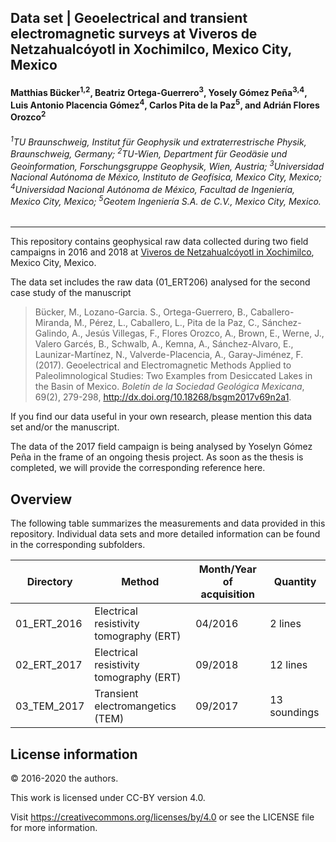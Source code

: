 ## Data set | Geoelectrical and transient electromagnetic surveys at Viveros de Netzahualcóyotl in Xochimilco, Mexico City, Mexico

#### Matthias Bücker<sup>1,2</sup>, Beatriz Ortega-Guerrero<sup>3</sup>, Yosely Gómez Peña<sup>3,4</sup>, Luis Antonio Placencia Gómez<sup>4</sup>, Carlos Pita de la Paz<sup>5</sup>, and Adrián Flores Orozco<sup>2</sup>

###### <sup>1</sup>TU Braunschweig, Institut für Geophysik und extraterrestrische Physik, Braunschweig, Germany; <sup>2</sup>TU-Wien, Department für Geodäsie und Geoinformation, Forschungsgruppe Geophysik, Wien, Austria; <sup>3</sup>Universidad Nacional Autónoma de México, Instituto de Geofísica, Mexico City, Mexico; <sup>4</sup>Universidad Nacional Autónoma de México, Facultad de Ingeniería, Mexico City, Mexico; <sup>5</sup>Geotem Ingeniería S.A. de C.V., Mexico City, Mexico.

---

This repository contains geophysical raw data collected during two field campaigns in 2016 and 2018 at [Viveros de Netzahualcóyotl in Xochimilco](https://goo.gl/maps/K7xEC44MdnQno9CG8), Mexico City, Mexico.

The data set includes the raw data (01_ERT206) analysed for the second case study of the manuscript

> Bücker, M., Lozano-Garcia. S., Ortega-Guerrero, B., Caballero-Miranda, M., Pérez, L., Caballero, L., Pita de la Paz, C., Sánchez-Galindo, A., Jesús Villegas, F., Flores Orozco, A., Brown, E., Werne, J., Valero Garcés, B., Schwalb, A., Kemna, A., Sánchez-Alvaro, E., Launizar-Martínez, N., Valverde-Placencia, A., Garay-Jiménez, F. (2017). Geoelectrical and Electromagnetic Methods Applied to Paleolimnological Studies: Two Examples from Desiccated Lakes in the Basin of Mexico. *Boletín de la Sociedad Geológica Mexicana*, 69(2), 279-298, http://dx.doi.org/10.18268/bsgm2017v69n2a1.

If you find our data useful in your own research, please mention this data set and/or the manuscript.

The data of the 2017 field campaign is being analysed by Yoselyn Gómez Peña in the frame of an ongoing thesis project. As soon as the thesis is completed, we will provide the corresponding reference here.

## Overview

The following table summarizes the measurements and data provided in this repository. Individual data sets and more detailed information can be found in the corresponding subfolders.

| Directory | Method | Month/Year of acquisition | Quantity |
| --- | --- | --- | --- |
| 01_ERT_2016 | Electrical resistivity tomography (ERT) | 04/2016  | 2 lines |
| 02_ERT_2017 | Electrical resistivity tomography (ERT) | 09/2018  | 12 lines |
| 03_TEM_2017 | Transient electromangetics (TEM) | 09/2017 | 13 soundings |

## License information
© 2016-2020 the authors.

This work is licensed under CC-BY version 4.0.

Visit https://creativecommons.org/licenses/by/4.0 or see the LICENSE file for more information.
